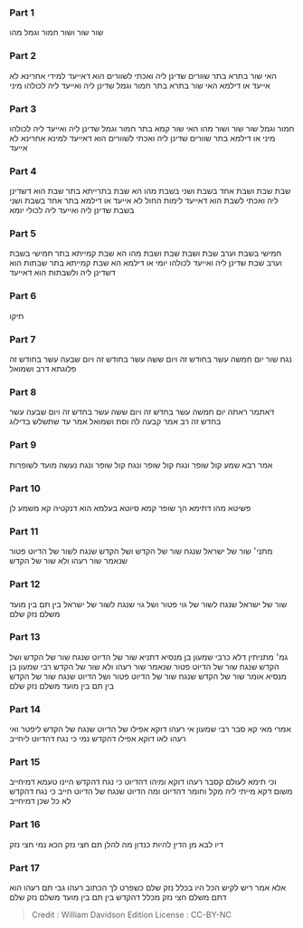 
### Part 1
שור שור ושור חמור וגמל מהו

### Part 2
האי שור בתרא בתר שוורים שדינן ליה ואכתי לשוורים הוא דאייעד למידי אחרינא לא אייעד או דילמא האי שור בתרא בתר חמור וגמל שדינן ליה ואייעד ליה לכולהו מיני

### Part 3
חמור וגמל שור שור ושור מהו האי שור קמא בתר חמור וגמל שדינן ליה ואייעד ליה לכולהו מיני או דילמא בתר שוורים שדינן ליה ואכתי לשוורים הוא דאייעד למינא אחרינא לא אייעד

### Part 4
שבת שבת ושבת אחד בשבת ושני בשבת מהו הא שבת בתרייתא בתר שבת הוא דשדינן ליה ואכתי לשבת הוא דאייעד לימות החול לא אייעד או דילמא בתר אחד בשבת ושני בשבת שדינן ליה ואייעד ליה לכולי יומא

### Part 5
חמישי בשבת וערב שבת ושבת שבת ושבת מהו הא שבת קמייתא בתר חמישי בשבת וערב שבת שדינן ליה ואייעד לכולהו יומי או דילמא הא שבת קמייתא בתר שבתות הוא דשדינן ליה ולשבתות הוא דאייעד

### Part 6
תיקו

### Part 7
נגח שור יום חמשה עשר בחודש זה ויום ששה עשר בחודש זה ויום שבעה עשר בחודש זה פלוגתא דרב ושמואל

### Part 8
דאתמר ראתה יום חמשה עשר בחדש זה ויום ששה עשר בחדש זה ויום שבעה עשר בחדש זה רב אמר קבעה לה וסת ושמואל אמר עד שתשלש בדילוג

### Part 9
אמר רבא שמע קול שופר ונגח קול שופר ונגח קול שופר ונגח נעשה מועד לשופרות

### Part 10
פשיטא מהו דתימא הך שופר קמא סיוטא בעלמא הוא דנקטיה קא משמע לן

### Part 11
מתני׳ שור של ישראל שנגח שור של הקדש ושל הקדש שנגח לשור של הדיוט פטור שנאמר שור רעהו ולא שור של הקדש

### Part 12
שור של ישראל שנגח לשור של גוי פטור ושל גוי שנגח לשור של ישראל בין תם בין מועד משלם נזק שלם

### Part 13
גמ׳ מתניתין דלא כרבי שמעון בן מנסיא דתניא שור של הדיוט שנגח שור של הקדש ושל הקדש שנגח שור של הדיוט פטור שנאמר שור רעהו ולא שור של הקדש רבי שמעון בן מנסיא אומר שור של הקדש שנגח שור של הדיוט פטור ושל הדיוט שנגח שור של הקדש בין תם בין מועד משלם נזק שלם

### Part 14
אמרי מאי קא סבר רבי שמעון אי רעהו דוקא אפילו של הדיוט שנגח של הקדש ליפטר ואי רעהו לאו דוקא אפילו דהקדש נמי כי נגח דהדיוט ליחייב

### Part 15
וכי תימא לעולם קסבר רעהו דוקא ומיהו דהדיוט כי נגח דהקדש היינו טעמא דמיחייב משום דקא מייתי ליה מקל וחומר דהדיוט ומה הדיוט שנגח של הדיוט חייב כי נגח דהקדש לא כל שכן דמיחייב

### Part 16
דיו לבא מן הדין להיות כנדון מה להלן תם חצי נזק הכא נמי חצי נזק

### Part 17
אלא אמר ריש לקיש הכל היו בכלל נזק שלם כשפרט לך הכתוב רעהו גבי תם רעהו הוא דתם משלם חצי נזק מכלל דהקדש בין תם בין מועד משלם נזק שלם

>Credit : William Davidson Edition
>License : CC-BY-NC